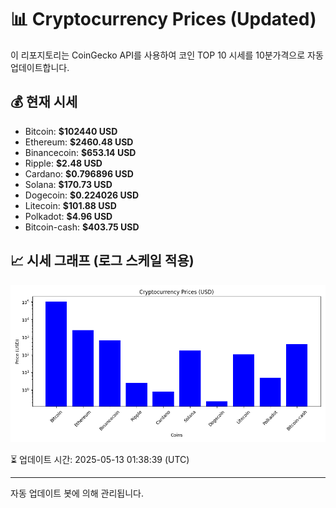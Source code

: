
# 📊 Cryptocurrency Prices (Updated)

이 리포지토리는 CoinGecko API를 사용하여 코인 TOP 10 시세를 10분가격으로 자동 업데이트합니다.

## 💰 현재 시세
- Bitcoin: **$102440 USD**
- Ethereum: **$2460.48 USD**
- Binancecoin: **$653.14 USD**
- Ripple: **$2.48 USD**
- Cardano: **$0.796896 USD**
- Solana: **$170.73 USD**
- Dogecoin: **$0.224026 USD**
- Litecoin: **$101.88 USD**
- Polkadot: **$4.96 USD**
- Bitcoin-cash: **$403.75 USD**

## 📈 시세 그래프 (로그 스케일 적용)
![Crypto Prices](crypto_prices.png)

⏳ 업데이트 시간: 2025-05-13 01:38:39 (UTC)

---
자동 업데이트 봇에 의해 관리됩니다.
